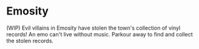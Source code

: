 # Emosity
(WIP)
Evil villains in Emosity have stolen the town's collection of vinyl records! An emo can't live without music. Parkour away to find and collect the stolen records.

